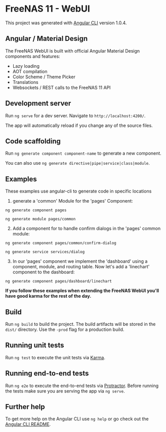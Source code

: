 # FreeNAS 11 - WebUI 

This project was generated with [Angular CLI](https://github.com/angular/angular-cli) version 1.0.4. 

## Angular / Material Design

The FreeNAS WebUI is built with official Angular Material Design components and features: 

* Lazy loading
* AOT compilation
* Color Scheme / Theme Picker
* Translations
* Websockets / REST calls to the FreeNAS 11 API

## Development server

Run `ng serve` for a dev server. Navigate to `http://localhost:4200/`. 

The app will automatically reload if you change any of the source files.

## Code scaffolding

Run `ng generate component component-name` to generate a new component. 

You can also use `ng generate directive|pipe|service|class|module`.

## Examples

These examples use angular-cli to generate code in specific locations 

1. generate a 'common' Module for the 'pages' Component:

`ng generate component pages`

`ng generate module pages/common`

2. Add a component for to handle confirm dialogs in the 'pages' common module:

`ng generate component pages/common/confirm-dialog`

`ng generate service services/dialog`

3. In our 'pages' component we implement the 'dashboard' using a component, module, and routing table. Now let's add a 'linechart' component to the dashboard:

`ng generate component pages/dashboard/linechart`

**If you follow these examples when extending the FreeNAS WebUI you'll have good karma for the rest of the day.**

## Build

Run `ng build` to build the project. The build artifacts will be stored in the `dist/` directory. Use the `-prod` flag for a production build.

## Running unit tests

Run `ng test` to execute the unit tests via [Karma](https://karma-runner.github.io).

## Running end-to-end tests

Run `ng e2e` to execute the end-to-end tests via [Protractor](http://www.protractortest.org/).
Before running the tests make sure you are serving the app via `ng serve`.

## Further help

To get more help on the Angular CLI use `ng help` or go check out the [Angular CLI README](https://github.com/angular/angular-cli/blob/master/README.md).
